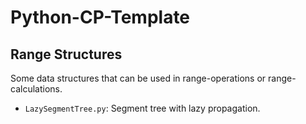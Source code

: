 ﻿# Python-CP-Template

## Range Structures

Some data structures that can be used in range-operations or range-calculations.

- `LazySegmentTree.py`: Segment tree with lazy propagation.
